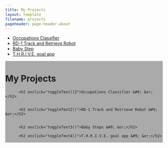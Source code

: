 ```yaml
---
title: My Projects
layout: template
filename: projects
pageheader: page-header-about
--- 
```

<ul>
  <li><a onclick="toggleNav('1')" id='1' href="#home">Occupations Classifier</a></li>
  <li><a onclick="toggleNav('2')" id='2' href="#news">RD-1 Track and Retrieve Robot</a></li>
  <li><a onclick="toggleNav('3')" id='3' href="#contact">Baby Step</a></li>
  <li><a onclick="toggleNav('4')" id='4' href="#about">T.H.R.I.V.E. goal app</a></li>
</ul>

<div class="row">
  <div class="column" style="background-color:#aaa;">

<h1 class="project-name">My Projects</h1>

          <h2 onclick="toggleText()2">Occupations Classifier &#9; &or;</h2>
          

          <h2 onclick="toggleText2()">RD-1 Track and Retrieve Robot &#9; &or;</h2>
          

          <h2 onclick="toggleText3()">Baby Steps &#9; &or;</h2>

          <h2 onclick="toggleText4()">T.H.R.I.V.E. goal app &#9; &or;</h2>
          


  </div>
  <div class="column" style="background-color:#bbb;">
    <div type="hidden" id='demo' style='display: none;'><p>This is the description of the project.</p> <a style="background-image: linear-gradient(to top left, green, blue);" href="https://enagola.github.io/web/CSE203B.pdf" type="application/pdf" class="btn">Occupations Classifier</a></div>
    <div type="hidden" id='demo2' style='display: none;'><p>This is the description of the project.</p> <a style="background-image: linear-gradient(to top left, green, blue);" href="https://enagola.github.io/web/Final_report_cse145.pdf" class="btn">RD-1 Track and Retrieve Robot</a></div>
          <div type="hidden" id='demo3' style='display: none;'><p>This is the description of the project.</p> <a href="https://www.youtube.com/watch?v=W8iOpEHBDII&ab_channel=EthanNagola" class="btn">Baby Steps</a></div>
          <div type="hidden" id='demo4' style='display: none;'><p>This is the description of the project.</p> <a href="https://youtu.be/BbzbG_M_1v0?t=199" class="btn">T.H.R.I.V.E. goal app</a></div>
  </div>
</div>

